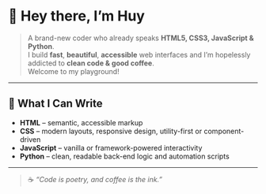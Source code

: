 <!-- README.md -->
# 👋 Hey there, I’m Huy

> A brand-new coder who already speaks **HTML5, CSS3, JavaScript & Python**.  
> I build **fast**, **beautiful**, **accessible** web interfaces and I’m hopelessly addicted to **clean code & good coffee**.  
> Welcome to my playground!

---

## 🔧 What I Can Write

- **HTML** – semantic, accessible markup  
- **CSS** – modern layouts, responsive design, utility-first or component-driven  
- **JavaScript** – vanilla or framework-powered interactivity  
- **Python** – clean, readable back-end logic and automation scripts  

---

> ☕ *“Code is poetry, and coffee is the ink.”*
